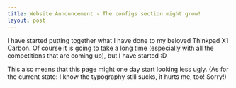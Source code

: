 ```yaml
---
title: Website Announcement - The configs section might grow!
layout: post
---
```


I have started putting together what I have done to my beloved Thinkpad X1 Carbon. Of course it is
going to take a long time (especially with all the competitions that are coming up), but I have
started :D

This also means that this page might one day start looking less ugly. (As for the current state: I
know the typography still sucks, it hurts me, too! Sorry!)
